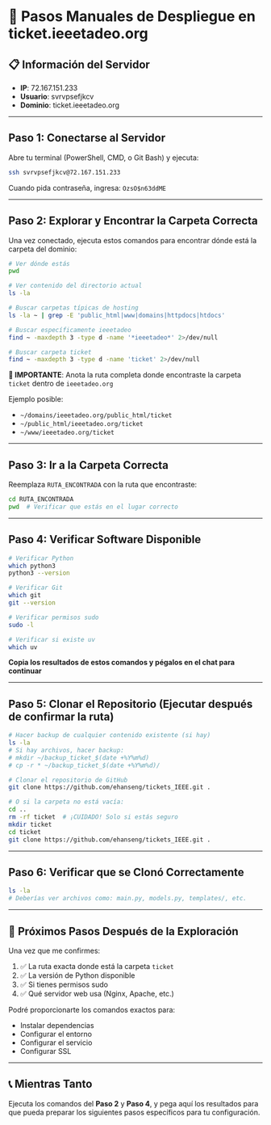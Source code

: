 # 🚀 Pasos Manuales de Despliegue en ticket.ieeetadeo.org

## 📋 Información del Servidor
- **IP**: 72.167.151.233
- **Usuario**: svrvpsefjkcv
- **Dominio**: ticket.ieeetadeo.org

---

## Paso 1: Conectarse al Servidor

Abre tu terminal (PowerShell, CMD, o Git Bash) y ejecuta:

```bash
ssh svrvpsefjkcv@72.167.151.233
```

Cuando pida contraseña, ingresa: `OzsO$n63ddME`

---

## Paso 2: Explorar y Encontrar la Carpeta Correcta

Una vez conectado, ejecuta estos comandos para encontrar dónde está la carpeta del dominio:

```bash
# Ver dónde estás
pwd

# Ver contenido del directorio actual
ls -la

# Buscar carpetas típicas de hosting
ls -la ~ | grep -E 'public_html|www|domains|httpdocs|htdocs'

# Buscar específicamente ieeetadeo
find ~ -maxdepth 3 -type d -name '*ieeetadeo*' 2>/dev/null

# Buscar carpeta ticket
find ~ -maxdepth 3 -type d -name 'ticket' 2>/dev/null
```

**📝 IMPORTANTE**: Anota la ruta completa donde encontraste la carpeta `ticket` dentro de `ieeetadeo.org`

Ejemplo posible:
- `~/domains/ieeetadeo.org/public_html/ticket`
- `~/public_html/ieeetadeo.org/ticket`
- `~/www/ieeetadeo.org/ticket`

---

## Paso 3: Ir a la Carpeta Correcta

Reemplaza `RUTA_ENCONTRADA` con la ruta que encontraste:

```bash
cd RUTA_ENCONTRADA
pwd  # Verificar que estás en el lugar correcto
```

---

## Paso 4: Verificar Software Disponible

```bash
# Verificar Python
which python3
python3 --version

# Verificar Git
which git
git --version

# Verificar permisos sudo
sudo -l

# Verificar si existe uv
which uv
```

**Copia los resultados de estos comandos y pégalos en el chat para continuar**

---

## Paso 5: Clonar el Repositorio (Ejecutar después de confirmar la ruta)

```bash
# Hacer backup de cualquier contenido existente (si hay)
ls -la
# Si hay archivos, hacer backup:
# mkdir ~/backup_ticket_$(date +%Y%m%d)
# cp -r * ~/backup_ticket_$(date +%Y%m%d)/

# Clonar el repositorio de GitHub
git clone https://github.com/ehanseng/tickets_IEEE.git .

# O si la carpeta no está vacía:
cd ..
rm -rf ticket  # ¡CUIDADO! Solo si estás seguro
mkdir ticket
cd ticket
git clone https://github.com/ehanseng/tickets_IEEE.git .
```

---

## Paso 6: Verificar que se Clonó Correctamente

```bash
ls -la
# Deberías ver archivos como: main.py, models.py, templates/, etc.
```

---

## 🔄 Próximos Pasos Después de la Exploración

Una vez que me confirmes:
1. ✅ La ruta exacta donde está la carpeta `ticket`
2. ✅ La versión de Python disponible
3. ✅ Si tienes permisos sudo
4. ✅ Qué servidor web usa (Nginx, Apache, etc.)

Podré proporcionarte los comandos exactos para:
- Instalar dependencias
- Configurar el entorno
- Configurar el servicio
- Configurar SSL

---

## 📞 Mientras Tanto

Ejecuta los comandos del **Paso 2** y **Paso 4**, y pega aquí los resultados para que pueda preparar los siguientes pasos específicos para tu configuración.
